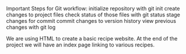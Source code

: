 Important Steps for Git workflow:
initialize repository with git init
create changes to project files
check status of those files with git status
stage changes for commit 
commit changes to version history
view previous changes with git log

We are using HTML to create a basic recipe website.
At the end of the project we will have an index page linking to various recipes.

